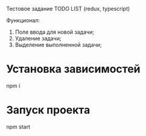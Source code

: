 Тестовое задание TODO LIST (redux, typescript)

Функционал:

1. Поле ввода для новой задачи;
2. Удаление задачи;
3. Выделение выполненной задачи; 


# Установка зависимостей 

npm i 

# Запуск проекта

npm start  
